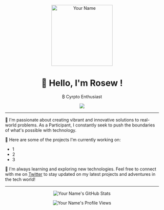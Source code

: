 <p align="center">
  <img src="[https://static.wikia.nocookie.net/animal-jam-clans-1/images/a/a3/IMG_3387.JPG/revision/latest?cb=20160125170356]" width="200" height="200" alt="Your Name">
</p>

<h1 align="center">👋 Hello, I'm Rosew !</h1>

<p align="center">
₿ Cyrpto Enthusiast
</p>

<p align="center">
  <a href="https://twitter.com/rosewestern205" target="_blank"><img src="https://img.shields.io/twitter/follow/rosewestern205?label=Follow&style=social"></a>
</p>

---

🎨 I'm passionate about creating vibrant and innovative solutions to real-world problems. As a Participant, I constantly seek to push the boundaries of what's possible with technology.

🚀 Here are some of the projects I'm currently working on:

- 1
- 2
- 3

🌱 I'm always learning and exploring new technologies. Feel free to connect with me on [Twitter](https://twitter.com/rosewestern205) to stay updated on my latest projects and adventures in the tech world!

---

<p align="center">
  <img src="https://github-readme-stats.vercel.app/api?username=yourusername&show_icons=true&hide=issues&theme=radical" alt="Your Name's GitHub Stats">
</p>

<p align="center">
  <img src="https://komarev.com/ghpvc/?username=yourusername&label=Profile+Views&color=blueviolet" alt="Your Name's Profile Views">
</p>

